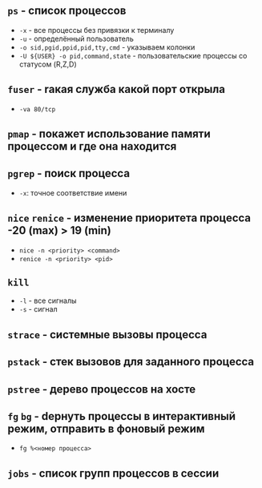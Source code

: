 ## ```ps``` - список процессов
 - ```-x``` - все процессы без привязки к терминалу
 - ```-u``` - определённый пользователь
 - ```-o sid,pgid,ppid,pid,tty,cmd``` - указываем колонки
 - ```-U ${USER} -o pid,command,state``` - пользовательские процессы со статусом (R,Z,D)

## ```fuser``` - rакая служба какой порт открыла
  - ```-va 80/tcp```
    
## ```pmap``` - покажет использование памяти процессом и где она находится

## ```pgrep``` - поиск процесса
 - ```-x```: точное соответствие имени

## ```nice``` ```renice``` - изменение приоритета процесса -20 (max) > 19 (min)
  - ```nice -n <priority> <command>```
  - ```renice -n <priority> <pid>```

## ```kill```
 - ```-l``` - все сигналы
 - ```-s``` - сигнал

## ```strace``` - системные вызовы процесса

## ```pstack``` - cтек вызовов для заданного процесса

## ```pstree``` - дерево процессов на хосте

## ```fg``` ```bg``` - dернуть процессы в интерактивный режим, отправить в фоновый режим
 - ```fg %<номер процесса>```

## ```jobs``` - cписок групп процессов в сессии
